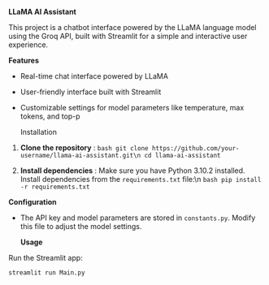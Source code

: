 **LLaMA AI Assistant**

This project is a chatbot interface powered by the LLaMA language model using the Groq API, built with Streamlit for a simple and interactive user experience.

   **Features**

- Real-time chat interface powered by LLaMA
- User-friendly interface built with Streamlit
- Customizable settings for model parameters like temperature, max tokens, and top-p

   Installation

1.   **Clone the repository**  :
    ```bash
    git clone https://github.com/your-username/llama-ai-assistant.git\n
    cd llama-ai-assistant
    ```

2.   **Install dependencies**  :
    Make sure you have Python 3.10.2 installed. Install dependencies from the `requirements.txt` file:\n
    ```bash
    pip install -r requirements.txt
    ```

   **Configuration**

- The API key and model parameters are stored in `constants.py`. Modify this file to adjust the model settings.

   **Usage**

Run the Streamlit app:

```bash
streamlit run Main.py
